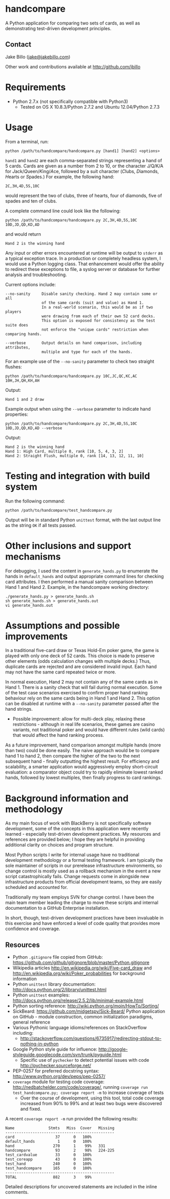 # handcompare

A Python application for comparing two sets of cards, as well as demonstrating
test-driven development principles.

## Contact

Jake Billo (<jake@jakebillo.com>)

Other work and contributions available at <http://github.com/jbillo>

# Requirements

* Python 2.7.x (not specifically compatible with Python3)
    * Tested on OS X 10.8.3/Python 2.7.2 and Ubuntu 12.04/Python 2.7.3

# Usage

From a terminal, run:

    python /path/to/handcompare/handcompare.py [hand1] [hand2] <options>

`hand1` and `hand2` are each comma-separated strings representing a hand of 5 cards. Cards are given as a number from 2 to 10, or the character J/Q/K/A for *J*ack/*Q*ueen/*K*ing/*A*ce, followed by a suit character (*C*lubs, *D*iamonds, *H*earts or *S*pades.) For example, the following hand:

    2C,3H,4D,5S,10C

would represent the two of clubs, three of hearts, four of diamonds, five of spades and ten of clubs.

A complete command line could look like the following:

    python /path/to/handcompare/handcompare.py 2C,3H,4D,5S,10C 10D,JD,QD,KD,AD

and would return

    Hand 2 is the winning hand

Any input or other errors encountered at runtime will be output to `stderr` as a typical exception trace. In a production or completely headless system, I would use a Python logging class. That enhancement would offer the ability to redirect these exceptions to file, a syslog server or database for further analysis and troubleshooting.

Current options include:

    --no-sanity     Disable sanity checking. Hand 2 may contain some or all
                    of the same cards (suit and value) as Hand 1.
                    In a real-world scenario, this would be as if two players
                    were drawing from each of their own 52 card decks.
                    This option is exposed for consistency as the test suite does
                    not enforce the "unique cards" restriction when comparing hands.

    --verbose       Output details on hand comparison, including attributes,
                    multiple and type for each of the hands.

For an example use of the `--no-sanity` parameter to check two straight flushes:

    python /path/to/handcompare/handcompare.py 10C,JC,QC,KC,AC 10H,JH,QH,KH,AH

Output:

    Hand 1 and 2 draw

Example output when using the `--verbose` parameter to indicate hand properties:

    python /path/to/handcompare/handcompare.py 2C,3H,4D,5S,10C 10D,JD,QD,KD,AD --verbose

Output:

    Hand 2 is the winning hand
    Hand 1: High Card, multiple 0, rank [10, 5, 4, 3, 2]
    Hand 2: Straight Flush, multiple 0, rank [14, 13, 12, 11, 10]

# Testing and integration with build system

Run the following command:

    python /path/to/handcompare/test_handcompare.py

Output will be in standard Python `unittest` format, with the last output line as the string `OK` if all tests passed.

# Other inclusions and support mechanisms

For debugging, I used the content in `generate_hands.py` to enumerate the hands in `default_hands` and output appropriate command lines for checking card attributes. I then performed a manual sanity comparison between Hand 1 and Hand 2. Example, in the handcompare working directory:

    ./generate_hands.py > generate_hands.sh
    sh generate_hands.sh > generate_hands.out
    vi generate_hands.out

# Assumptions and possible improvements

In a traditional five-card draw or Texas Hold-Em poker game, the game is played with only one deck of 52 cards. This choice is made to preserve other elements (odds calculation changes with multiple decks.) Thus, duplicate cards are rejected and are considered invalid input. Each hand may not have the same card repeated twice or more.

In normal execution, Hand 2 may not contain any of the same cards as in Hand 1.  There is a sanity check that will fail during normal execution. Some of the test case scenarios exercised to confirm proper hand ranking behaviour rely on the same cards being in Hand 1 and Hand 2. This option can be disabled at runtime with a `--no-sanity` parameter passed after the hand strings.

* Possible improvement: allow for multi-deck play, relaxing these restrictions - although
in real life scenarios, these games are casino variants, not traditional poker and would have different rules (wild cards) that would affect the hand ranking process.

As a future improvement, hand comparison amongst multiple hands (more than two) could be done easily. The naive approach would be to compare hand 1 to hand 2, then compare the higher of the two to the next subsequent hand - finally outputting the highest result. For efficiency and scalability, a smarter application would aggressively employ short-circuit evaluation: a comparator object could try to rapidly eliminate lowest ranked hands, followed by lowest multiples, then finally progress to card rankings.

# Background information and methodology

As my main focus of work with BlackBerry is not specifically software development, some of the concepts in this application were recently learned - especially test-driven development practices. My resources and references are provided below; I hope they are helpful in providing additional clarity on choices and program structure.

Most Python scripts I write for internal usage have no traditional development methodology or a formal testing framework. I am typically the sole maintainer of scripts in our prerelease infrastructure environments, so change control is mostly used as a rollback mechanism in the event a new script catastrophically fails. Change requests come in alongside new infrastructure products from official development teams, so they are easily scheduled and accounted for.

Traditionally my team employs SVN for change control. I have been the main team member leading the charge to move these scripts and internal documentation to a GitHub Enterprise installation.

In short, though, test-driven development practices have been invaluable in this exercise and have enforced a level of code quality that provides more confidence and coverage.

## Resources

* Python `.gitignore` file copied from GitHub: <https://github.com/github/gitignore/blob/master/Python.gitignore>
* Wikipedia articles <http://en.wikipedia.org/wiki/Five-card_draw> and <http://en.wikipedia.org/wiki/Poker_probabilities> for background information
* Python `unittest` library documentation: <http://docs.python.org/2/library/unittest.html>
* Python `unittest` examples: <http://docs.python.org/release/2.5.2/lib/minimal-example.html>
* Python sorting reference: <http://wiki.python.org/moin/HowTo/Sorting/>
* SickBeard: <https://github.com/midgetspy/Sick-Beard/> Python application on GitHub - module construction, common initialization paradigms, general reference
* Various Pythonic language idioms/references on StackOverflow including:
    * <http://stackoverflow.com/questions/6735917/redirecting-stdout-to-nothing-in-python>
* Google Python style guide for influence: <http://google-styleguide.googlecode.com/svn/trunk/pyguide.html>
    * Specific use of `pychecker` to detect potential issues with code <http://pychecker.sourceforge.net/>
* PEP-0257 for preferred docstring syntax: <http://www.python.org/dev/peps/pep-0257/>
* `coverage` module for testing code coverage: <http://nedbatchelder.com/code/coverage/>, running `coverage run test_handcompare.py; coverage report -m` to increase coverage of tests
    * Over the course of development, using this tool, total code coverage increased from 90% to 99% and at least two bugs were discovered and fixed.

A recent `coverage report -m` run provided the following results:

    Name               Stmts   Miss  Cover   Missing
    ------------------------------------------------
    card                  37      0   100%
    default_hands          1      0   100%
    hand                 270      1    99%   331
    handcompare           93      2    98%   224-225
    test_cardvalue        33      0   100%
    test_coreapp          43      0   100%
    test_hand            240      0   100%
    test_handcompare     165      0   100%
    ------------------------------------------------
    TOTAL                882      3    99%

Detailed descriptions for uncovered statements are included in the inline comments.
